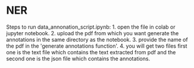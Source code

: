 # NER
Steps to run data_annonation_script.ipynb:
    1. open the file in colab or jupyter notebook.
    2. upload the pdf from which you want generate the annotations in the same directory as the notebook.
    3. provide the name of the pdf in the 'generate annotations function'.
    4. you will get two files first one is the text file which contains the text extracted from pdf and 
       the second one is the json file which contains the annotations.
